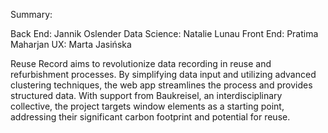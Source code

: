 Summary:

Back End: Jannik Oslender
Data Science: Natalie Lunau
Front End: Pratima Maharjan
UX: Marta Jasińska


Reuse Record aims to revolutionize data recording in reuse and refurbishment processes. By simplifying data input and utilizing advanced clustering techniques, the web app streamlines the process and provides structured data. With support from Baukreisel, an interdisciplinary collective, the project targets window elements as a starting point, addressing their significant carbon footprint and potential for reuse.
